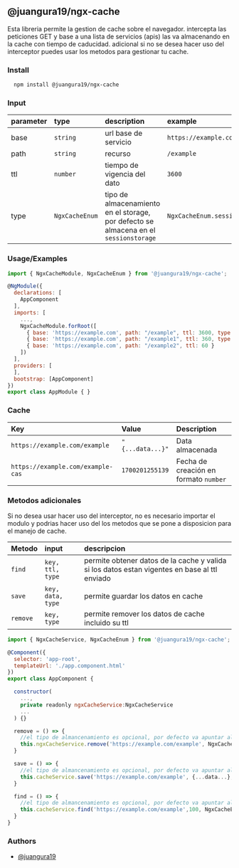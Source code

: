 ## @juangura19/ngx-cache

Esta libreria permite la gestion de cache sobre el navegador. intercepta las peticiones GET y base a una lista de servicios (apis) las va almacenando en la cache con tiempo de caducidad. adicional si no se desea hacer uso del interceptor puedes usar los metodos para gestionar tu cache.

### Install
```bash
  npm install @juangura19/ngx-cache
```

### Input

| parameter | type  | description | example |
| :-------- | :------- | :------- | :------- |
| base | `string` | url base de servicio | `https://example.com` |
| path | `string` | recurso  | `/example` |
| ttl | `number` | tiempo de vigencia del dato | `3600` |
| type | `NgxCacheEnum` | tipo de almacenamiento en el storage, por defecto se almacena en el `sessionstorage` | `NgxCacheEnum.sessionstorage` |

### Usage/Examples

```javascript
import { NgxCacheModule, NgxCacheEnum } from '@juangura19/ngx-cache';

@NgModule({
  declarations: [
    AppComponent
  ],
  imports: [
    ...,
    NgxCacheModule.forRoot([
      { base: 'https://example.com', path: "/example", ttl: 3600, type: NgxCacheEnum.sessionstorage},
      { base: 'https://example.com', path: "/example1", ttl: 360, type: NgxCacheEnum.localstorage },
      { base: 'https://example.com', path: "/example2", ttl: 60 }
    ])
  ],
  providers: [
  ],
  bootstrap: [AppComponent]
})
export class AppModule { }
```

### Cache

| Key | Value  | Description |
| :-------- | :------- | :------- |
| `https://example.com/example` | `"{...data...}"` | Data almacenada |
| `https://example.com/example-cas` | `1700201255139` | Fecha de creación en formato `number` |

### Metodos adicionales

Si no desea usar hacer uso del interceptor, no es necesario importar el modulo y podrias hacer uso del los metodos que se pone a disposicion para el manejo de cache.

| Metodo | input  | descripcion |
| :-------- | :------- | :------- | 
| `find` | `key, ttl, type` | permite obtener datos de la cache y valida si los datos estan vigentes en base al ttl enviado  | 
| `save` | `key, data, type` | permite guardar los datos en cache |
| `remove` | `key, type` | permite remover los datos de cache incluido su ttl |

```javascript
import { NgxCacheService, NgxCacheEnum } from '@juangura19/ngx-cache';

@Component({
  selector: 'app-root',
  templateUrl: './app.component.html'
})
export class AppComponent {

  constructor(
    ...,
    private readonly ngxCacheService:NgxCacheService
    ...
  ) {}

  remove = () => {
    //el tipo de almancenamiento es opcional, por defecto va apuntar al sessionstorage
    this.ngxCacheService.remove('https://example.com/example', NgxCacheEnum.localstorage)
  }

  save = () => {
    //el tipo de almancenamiento es opcional, por defecto va apuntar al sessionstorage
    this.cacheService.save('https://example.com/example', {...data...}, NgxCacheEnum.localstorage)
  }

  find = () => {
    //el tipo de almancenamiento es opcional, por defecto va apuntar al sessionstorage
    this.cacheService.find('https://example.com/example',100, NgxCacheEnum.localstorage)
  }
}

```

### Authors

- [@juangura19](https://github.com/juangura19)